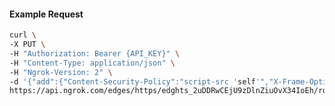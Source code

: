 <!-- Code generated for API Clients. DO NOT EDIT. -->

#### Example Request

```bash
curl \
-X PUT \
-H "Authorization: Bearer {API_KEY}" \
-H "Content-Type: application/json" \
-H "Ngrok-Version: 2" \
-d '{"add":{"Content-Security-Policy":"script-src 'self'","X-Frame-Options":"DENY"},"enabled":true}' \
https://api.ngrok.com/edges/https/edghts_2uDDRwCEjU9zDlnZiuOvX34IoEh/routes/edghtsrt_2uDDRu4vsu4wHcCcuS3VzeCfU7w/response_headers
```
